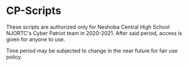# CP-Scripts
These scripts are authorized only for Neshoba Central High School NJORTC's Cyber Patriot team in 2020-2021.  After said period, access is given for anyone to use.

Time period may be subjected to change in the near future for fair use policy.
